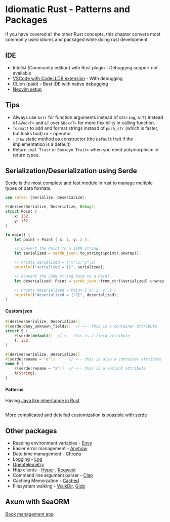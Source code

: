 # Idiomatic Rust - Patterns and Packages

If you have covered all the other Rust concepts, this chapter convers most commonly used idioms and packaged while doing rust development.

## IDE

- IntelliJ (Community edition) with Rust plugin - Debugging support not available
- [VSCode with CodeLLDB extension](https://levelup.gitconnected.com/rust-with-visual-studio-code-46404befed8) - With debugging
- CLion (paid) - Best IDE with native debugging
- [Neovim setup](https://www.youtube.com/watch?v=CcgO_CV3iDo&list=PLu-ydI-PCl0OEG0ZEqLRRuCrMJGAAI0tW)

## Tips

- Always use `&str` for function arguments instead of `&String`, `&[T]` instead of `&Vec<T>` and `&T` over `&Box<T>` for more flexibility in calling function.
- `format!` to add and format strings instead of `push_str` (which is faster, but looks bad) or `+` operator
- `::new` static method as constructor (the `Default` trait if the implementation is a default)
- Return `impl Trait` or `Box<dyn Trait>` when you need polymorphism in return types.

## Serialization/Deserialization using Serde

Serde is the most complete and fast module in rust to manage multiple types of data formats.

```rust
use serde::{Serialize, Deserialize};

#[derive(Serialize, Deserialize, Debug)]
struct Point {
    x: i32,
    y: i32,
}

fn main() {
    let point = Point { x: 1, y: 2 };

    // Convert the Point to a JSON string.
    let serialized = serde_json::to_string(&point).unwrap();

    // Prints serialized = {"x":1,"y":2}
    println!("serialized = {}", serialized);

    // Convert the JSON string back to a Point.
    let deserialized: Point = serde_json::from_str(&serialized).unwrap();

    // Prints deserialized = Point { x: 1, y: 2 }
    println!("deserialized = {:?}", deserialized);
}
```

#### Custom json

```rust
#[derive(Serialize, Deserialize)]
#[serde(deny_unknown_fields)]  // <-- this is a container attribute
struct S {
    #[serde(default)]  // <-- this is a field attribute
    f: i32,
}

#[derive(Serialize, Deserialize)]
#[serde(rename = "e")]      // <-- this is also a container attribute
enum E {
    #[serde(rename = "a")]  // <-- this is a variant attribute
    A(String),
}
```

#### Patterns

Having [Java like inheritance in Rust](https://github.com/rust-unofficial/patterns/blob/main/anti_patterns/deref.md)

```rust
```

More complicated and detailed customization is [possible with serde](https://serde.rs/attributes.html)

## Other packages

- Reading environment variables - [Envy](https://crates.io/crates/envy)
- Easier error management - [Anyhow](https://docs.rs/anyhow/1.0.53/anyhow/)
- Date time management - [Chrono](https://docs.rs/chrono/0.4.19/chrono/)
- Logging - [Log](https://docs.rs/log/0.4.14/log/)
- [Opentelemetry](https://docs.rs/opentelemetry/0.17.0/opentelemetry/)
- Http clients - [Hyper](https://hyper.rs/guides/client/basic/) , [Reqwest](https://docs.rs/reqwest/0.11.9/reqwest/)
- Command line argument parser - [Clap](https://crates.io/crates/clap)
- Caching Memoization - [Cached](https://crates.io/crates/cached)
- Filesystem walking - [WalkDir](https://crates.io/crates/walkdir), [Glob](https://docs.rs/glob/0.3.0/glob/)

## Axum with SeaORM

[Book management app](https://github.com/lz1998/axum-book-management)
